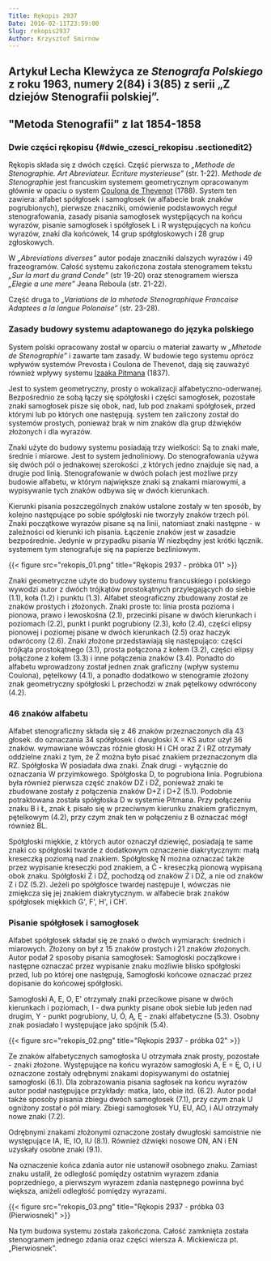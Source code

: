 ```yaml
---
Title: Rękopis 2937
Date: 2016-02-11T23:59:00
Slug: rekopis2937
Author: Krzysztof Smirnow
---
```


## Artykuł Lecha Klewżyca ze *Stenografa Polskiego* z roku 1963, numery 2(84) i 3(85) z serii „**Z dziejów Stenografii polskiej**”.

## "Metoda Stenografii" z lat 1854-1858 

### Dwie części rękopisu {#dwie_czesci_rekopisu .sectionedit2}


Rękopis składa się z dwóch części. Część pierwsza to *„Methode de
Stenographie. Art Abreviateur. Ecriture mysterieuse”* (str. 1-22).
*Methode de Stenographie* jest francuskim systemem geometrycznym
opracowanym głównie w opaciu o system [Coulona de
Thevenot](http://fr.wikipedia.org/wiki/Hippolyte_PrA9venot "http://fr.wikipedia.org/wiki/Hippolyte_PrA9venot") (1788). System ten zawiera: alfabet spółgłosek i samogłosek (w alfabecie
brak znaków pogrubionych), pierwsze znaczniki, omówienie podstawowych
reguł stenografowania, zasady pisania samogłosek występijących na końcu
wyrazów, pisanie samogłosek i spółgłosek L i R występujących na końcu
wyrazów, znaki dla końcówek, 14 grup spółgłoskowych i 28 grup
zgłoskowych.

W *„Abreviations diverses”* autor podaje znaczniki dalszych wyrazów i 49
frazeogramów. Całość systemu zakończona została stenogramem tekstu *„Sur
la mort du grand Conde”* (str 19-20) oraz stenogramem wiersza *„Elegie a
une mere”* Jeana Reboula (str. 21-22).

Część druga to *„Variations de la mhetode Stenographique Francaise
Adaptees a la langue Polonaise”* (str. 23-28).

### Zasady budowy systemu adaptowanego do języka polskiego

System polski opracowany został w oparciu o materiał zawarty w *„Mhetode
de Stenographie”* i zawarte tam zasady. W budowie tego systemu oprócz
wpływów systemów Prevosta i Coulona de Thevenot, dają się zauważyć
również wpływy systemu [Izaaka
Pitmana](http://en.wikipedia.org/wiki/Isaac_Pitman ) (1837).

Jest to system geometryczny, prosty o wokalizacji alfabetyczno-oderwanej.
Bezpośrednio ze sobą łączy się spółgłoski i części samogłosek, pozostałe
znaki samogłosek pisze się obok, nad, lub pod znakami spółgłosek, przed
którymi lub po których one następują. system ten zaliczony został do
systemów prostych, ponieważ brak w nim znaków dla grup dźwięków
złożonych i dla wyrazów.

Znaki użyte do budowy systemu posiadają trzy wielkości: Są to znaki
małe, średnie i miarowe. Jest to system jednoliniowy. Do stenografowania
używa się dwóch pól o jednakowej szerokości ,z których jedno znajduje
się nad, a drugie pod linią. Stenografowanie w dwóch polach jest możliwe
przy budowie alfabetu, w którym największe znaki są znakami miarowymi, a
wypisywanie tych znaków odbywa się w dwóch kierunkach.

Kierunki pisania poszczególnych znaków ustalone zostały w ten sposób, by
kolejno następujące po sobie spółgłoski nie tworzyły znaków trzech pól.
Znaki początkowe wyrazów pisane są na linii, natomiast znaki następne -
w zależności od kierunki ich pisania. Łączenie znaków jest w zasadzie
bezpośrednie. Jedynie w przypadku pisania W niezbędny jest krótki
łącznik. systemem tym stenografuje się na papierze bezliniowym.

<!-- [Pliki:rekopis\_01.png](/var/www/html/dokuwiki/bin/doku.php?id=pliki:rekopis_01.png "pliki:rekopis_01.png"){.wikilink2}|\[–\] -->

{{< figure src="rekopis_01.png" title="Rękopis 2937 - próbka 01" >}}

Znaki geometryczne użyte do budowy systemu francuskiego i polskiego
wywodzi autor z dwóch trójkątów prostokątnych przylegających do siebie
(1.1), koła (1.2) i punktu (1.3). Alfabet steograficzny zbudowany został
ze znaków prostych i złożonych. Znaki proste to: linia prosta pozioma i
pionowa, prawo i lewoskośna (2.1), przecinki pisane w dwóch kierunkach i
poziomach (2.2), punkt i punkt pogrubiony (2.3), koło (2.4), części
elipsy pionowej i poziomej pisane w dwóch kierunkach (2.5) oraz haczyk
odwrócony (2.6). Znaki złożone przedstawiają się następująco: części
trójkąta prostokątnego (3.1), prosta połączona z kołem (3.2), części
elipsy połączone z kołem (3.3) i inne połączenia znaków (3.4). Ponadto
do alfabetu wprowadzony został jednen znak graficzny (wpływ systemu
Coulona), pętelkowy (4.1), a ponadto dodatkowo w stenogramie złożony
znak geometryczny spółgłoski L przechodzi w znak pętelkowy odwrócony
(4.2).



### 46 znaków alfabetu




Alfabet stenograficzny składa się z 46 znaków przeznaczonych dla 43
głosek. do oznaczania 34 spółgłosek i dwugłoski X = KS autor użył 36
znaków. wymawiane wówczas różnie głoski H i CH oraz Ż i RZ otrzymały
oddzielne znaki z tym, że Ż można było pisać znakiem przeznaczonym dla
RZ. Spółgłoska W posiadała dwa znaki. Znak drugi - wyłącznie do
oznaczania W przyimkowego. Spółgłoska D, to pogrubiona linia. Pogrubiona
była również pierwsza część znaków DZ i DŻ, ponieważ znaki te zbudowane
zostały z połączenia znaków D+Z i D+Ż (5.1). Podobnie potraktowana
została spółgłoska D w systemie Pitmana. Przy połączeniu znaku B i Ł,
znak Ł pisało się w przeciwnym kierunku znakiem graficznym, pętelkowym
(4.2), przy czym znak ten w połączeniu z B oznaczać mógł również BL.

Spółgłoski miękkie, z których autor oznaczył dziewięć, posiadają te same
znaki co spółgłoski twarde z dodatkowym oznaczenie diakrytycznym: małą
kreseczką poziomą nad znakiem. Spółgłoskę Ń można oznaczać także przez
wypisanie kreseczki pod znakiem, a Ć - kreseczką pionową wypisaną obok
znaku. Spółgłoski Ź i DŹ, pochodzą od znaków Ż i DŻ, a nie od znaków Z i
DZ (5.2). Jeżeli po spółgłosce twardej następuje I, wówczas nie zmiękcza
się jej znakiem diakrytycznym. w alfabecie brak znaków spółgłosek
miękkich G', F', H', i CH'.



### Pisanie spółgłosek i samogłosek



Alfabet spółgłosek składał się ze znakó o dwóch wymiarach: średnich i
miarowych. Złożony on był z 15 znaków prostych i 21 znaków złożonych.
Autor podał 2 sposoby pisania samogłosek: Samogłoski początkowe i
następne oznaczać przez wypisanie znaku możliwie blisko spółgłoski
przed, lub po której one następują, Samogłoski końcowe oznaczać przez
dopisanie do końcowej spółgłoski.

Samogłoski A, E, O, E' otrzymały znaki przecikowe pisane w dwóch
kierunkach i poziomach, I - dwa punkty pisane obok siebie lub jeden nad
drugim, Y - punkt pogrubiony, U, Ó, Ą, Ę - znaki alfabetyczne (5.3).
Osobny znak posiadało I występujące jako spójnik (5.4).

<!-- [Pliki:rekopis\_02.png](/var/www/html/dokuwiki/bin/doku.php?id=pliki:rekopis_02.png "pliki:rekopis_02.png"){.wikilink2}|\[–\] -->

{{< figure src="rekopis_02.png" title="Rękopis 2937 - próbka 02" >}}

Ze znaków alfabetycznych samogłoska U otrzymała znak prosty, pozostałe -
znaki złożone. Występujące na końcu wyrazów samogłoski A, E = Ę, O, i U
oznaczone zostały odrębnymi znakami dopisywanymi do ostatniej samogłoski
(6.1). Dla zobrazowania pisania sagłosek na końcu wyrazów autor podał
następujące przykłady: matka, lato, obie itd. (6.2). Autor podał także
sposoby pisania zbiegu dwóch samogłosek (7.1), przy czym znak U ogniżony
został o pół miary. Zbiegi samogłosek YU, EU, AO, i AU otrzymały nowe
znaki (7.2).

Odrębnymi znakami złożonymi oznaczone zostały dwugłoski samoistnie nie
występujące IA, IE, IO, IU (8.1). Również dźwięki nosowe ON, AN i EN
uzyskały osobne znaki (9.1).

Na oznaczenie końca zdania autor nie ustanowił osobnego znaku. Zamiast
znaku ustalił, że odległość pomiędzy ostatnim wyrazem zdania
poprzedniego, a pierwszym wyrazem zdania następnego powinna być większa,
aniżeli odległość pomiędzy wyrazami.

<!-- [Pliki:rekopis\_03.png](/var/www/html/dokuwiki/bin/doku.php?id=pliki:rekopis_03.png "pliki:rekopis_03.png"){.wikilink2}|\[–\] -->

{{< figure src="rekopis_03.png" title="Rękopis 2937 - próbka 03 (Pierwiosnek)" >}}

Na tym budowa systemu została zakończona. Całość zamknięta została stenogramem jednego zdania oraz części wiersza A. Mickiewicza pt. „Pierwiosnek”.
